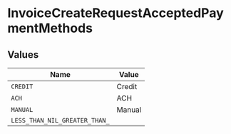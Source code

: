 # InvoiceCreateRequestAcceptedPaymentMethods


## Values

| Name                          | Value                         |
| ----------------------------- | ----------------------------- |
| `CREDIT`                      | Credit                        |
| `ACH`                         | ACH                           |
| `MANUAL`                      | Manual                        |
| `LESS_THAN_NIL_GREATER_THAN_` | <nil>                         |